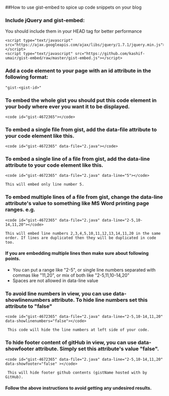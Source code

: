 ##How to use gist-embed to spice up code snippets on your blog

### Include jQuery and gist-embed:

  You should include them in your HEAD tag for better performance

    <script type="text/javascript" src="https://ajax.googleapis.com/ajax/libs/jquery/1.7.1/jquery.min.js"></script>
    <script type="text/javascript" src="https://github.com/kashif-umair/gist-embed/raw/master/gist-embed.js"></script>

### Add a code element to your page with an id attribute in the following format:

    "gist-<gist-id>"
### To embed the whole gist you should put this code element in your body where ever you want it to be displayed.
    <code id="gist-4672365"></code>
### To embed a single file from gist, add the data-file attribute to your code element like this.
    <code id="gist-4672365" data-file="2.java"></code>
### To embed a single line of a file from gist, add the data-line attribute to your code element like this.
    <code id="gist-4672365" data-file="2.java" data-line="5"></code>
    
    This will embed only line number 5.
### To embed multiple lines of a file from gist, change the data-line attribute's value to something like MS Word printing page ranges. e.g.
    <code id="gist-4672365" data-file="2.java" data-line="2-5,10-14,11,20"></code>
    
    This will embed line numbers 2,3,4,5,10,11,12,13,14,11,20 in the same order. If lines are duplicated then they will be duplicated in code too.

#### If you are embedding multiple lines then make sure about following points.

 - You can put a range like "2-5", or single line numbers separated with commas like "11,20", or mix of both like "2-5,11,10-14,20"
 - Spaces are not allowed in data-line value

### To avoid line numbers in view, you can use data-showlinenumbers attribute. To hide line numbers set this attribute to "false"
    <code id="gist-4672365" data-file="2.java" data-line="2-5,10-14,11,20" data-showlinenumbers="false"></code>
    
     This code will hide the line numbers at left side of your code.
    
### To hide footer content of gitHub in view, you can use data-showfooter attribute. Simply set this attribute's value "false".
    <code id="gist-4672365" data-file="2.java" data-line="2-5,10-14,11,20" data-showfooter="false" ></code>    
    
     This will hide footer github contents (gistName hosted with by GitHub).

#### Follow the above instructions to avoid getting any undesired results.
